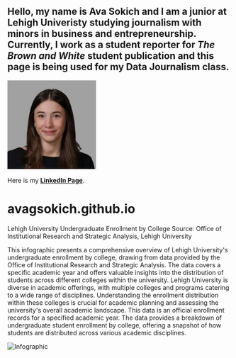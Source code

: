 ## Hello,  my name is Ava Sokich and I am a junior at Lehigh Univeristy studying journalism with minors in business and entrepreneurship. Currently, I work as a student reporter for _The Brown and White_ student publication and this page is being used for my Data Journalism class. 

![avasokichheadshot](https://github.com/avagsokich/avagsokich.github.io/blob/main/IMG_0467.jpg?raw=true)

Here is my **[LinkedIn Page](https://www.linkedin.com/in/ava-sokich-b672a2261/)**.
# avagsokich.github.io

Lehigh University Undergraduate Enrollment by College
Source: Office of Institutional Research and Strategic Analysis, Lehigh University

This infographic presents a comprehensive overview of Lehigh University's undergraduate enrollment by college, drawing from data provided by the Office of Institutional Research and Strategic Analysis. The data covers a specific academic year and offers valuable insights into the distribution of students across different colleges within the university. Lehigh University is diverse in academic offerings, with multiple colleges and programs catering to a wide range of disciplines. Understanding the enrollment distribution within these colleges is crucial for academic planning and assessing the university's overall academic landscape. This data is an official enrollment records for a specified academic year. The data provides a breakdown of undergraduate student enrollment by college, offering a snapshot of how students are distributed across various academic disciplines.

![Infographic](https://github.com/avagsokich/avagsokich.github.io/blob/main/Lehigh%20University’s%20Undergraduate%20Enrollment%20by%20College.png?raw=true)
